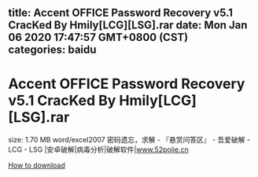 
title: Accent OFFICE Password Recovery v5.1 CracKed By Hmily[LCG][LSG].rar
date: Mon Jan 06 2020 17:47:57 GMT+0800 (CST)    
categories: baidu
---

# Accent OFFICE Password Recovery v5.1 CracKed By Hmily[LCG][LSG].rar
size: 1.70 MB
 word/excel2007 密码遗忘，求解 - 『悬赏问答区』 - 吾爱破解 - LCG - LSG |安卓破解|病毒分析|破解软件|www.52pojie.cn
 

[How to download](https://bpcam.bemobtrk.com/go/2ceec3aa-1ca2-46d6-b9ff-aaa5c184517c?jno=2281)